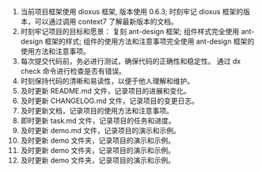 1. 当前项目框架使用 dioxus 框架, 版本使用 0.6.3; 时刻牢记 dioxus 框架的版本，可以通过调用 context7 了解最新版本的文档。
2. 时刻牢记项目的目标和愿景： 复刻 ant-design 框架; 组件样式完全使用 ant-design 框架的样式; 组件的使用方法和注意事项完全使用 ant-design 框架的使用方法和注意事项。
3. 每次提交代码前，务必进行测试，确保代码的正确性和稳定性。 通过  dx check 命令进行检查是否有错误。
4. 时刻保持代码的清晰和易读性，以便于他人理解和维护。
5. 及时更新 README.md 文件，记录项目的进展和变化。
6. 及时更新 CHANGELOG.md 文件，记录项目的变更日志。
7. 及时更新文档，记录项目的使用方法和注意事项。
8. 即时更新 task.md 文件，记录项目的任务和进度。
9. 及时更新 demo.md 文件，记录项目的演示和示例。
10. 及时更新 demo 文件夹，记录项目的演示和示例。
11. 及时更新 demo 文件夹，记录项目的演示和示例。
12. 及时更新 demo 文件夹，记录项目的演示和示例。
